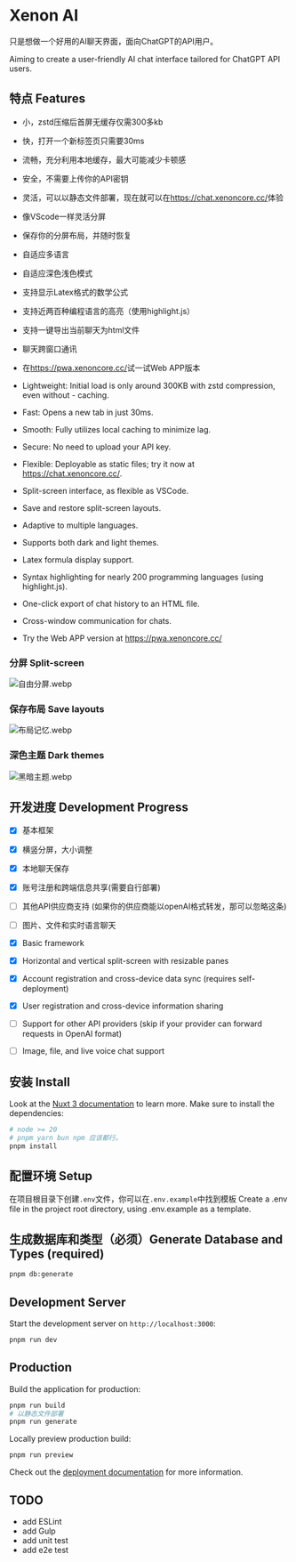 # Xenon AI

只是想做一个好用的AI聊天界面，面向ChatGPT的API用户。

Aiming to create a user-friendly AI chat interface tailored for ChatGPT API users.

## 特点 Features

- 小，zstd压缩后首屏无缓存仅需300多kb
- 快，打开一个新标签页只需要30ms
- 流畅，充分利用本地缓存，最大可能减少卡顿感
- 安全，不需要上传你的API密钥
- 灵活，可以以静态文件部署，现在就可以在<https://chat.xenoncore.cc/>体验
- 像VScode一样灵活分屏
- 保存你的分屏布局，并随时恢复
- 自适应多语言
- 自适应深色浅色模式
- 支持显示Latex格式的数学公式
- 支持近两百种编程语言的高亮（使用highlight.js）
- 支持一键导出当前聊天为html文件
- 聊天跨窗口通讯
- 在<https://pwa.xenoncore.cc/>试一试Web APP版本

- Lightweight: Initial load is only around 300KB with zstd compression, even without - caching.
- Fast: Opens a new tab in just 30ms.
- Smooth: Fully utilizes local caching to minimize lag.
- Secure: No need to upload your API key.
- Flexible: Deployable as static files; try it now at <https://chat.xenoncore.cc/>.
- Split-screen interface, as flexible as VSCode.
- Save and restore split-screen layouts.
- Adaptive to multiple languages.
- Supports both dark and light themes.
- Latex formula display support.
- Syntax highlighting for nearly 200 programming languages (using highlight.js).
- One-click export of chat history to an HTML file.
- Cross-window communication for chats.
- Try the Web APP version at <https://pwa.xenoncore.cc/>

### 分屏 Split-screen

![自由分屏.webp](https://pic.imgdb.cn/item/67251c68d29ded1a8cebce33.webp)

### 保存布局 Save layouts

![布局记忆.webp](https://pic.imgdb.cn/item/67251c54d29ded1a8cebab36.webp)

### 深色主题 Dark themes

![黑暗主题.webp](https://pic.imgdb.cn/item/67251c65d29ded1a8cebc90a.webp)

## 开发进度 Development Progress

- [x] 基本框架
- [x] 横竖分屏，大小调整
- [x] 本地聊天保存
- [x] 账号注册和跨端信息共享(需要自行部署)
- [ ] 其他API供应商支持 (如果你的供应商能以openAI格式转发，那可以忽略这条)
- [ ] 图片、文件和实时语言聊天

- [x] Basic framework
- [x] Horizontal and vertical split-screen with resizable panes
- [x] Account registration and cross-device data sync (requires self-deployment)
- [x] User registration and cross-device information sharing
- [ ] Support for other API providers (skip if your provider can forward requests in OpenAI format)
- [ ] Image, file, and live voice chat support

## 安装 Install

Look at the [Nuxt 3 documentation](https://nuxt.com/docs/getting-started/introduction) to learn more.
Make sure to install the dependencies:

```bash
# node >= 20
# pnpm yarn bun npm 应该都行。
pnpm install
```

## 配置环境 Setup

在项目根目录下创建`.env`文件，你可以在`.env.example`中找到模板
Create a .env file in the project root directory, using .env.example as a template.

## 生成数据库和类型（必须）Generate Database and Types (required)

```bash
pnpm db:generate
```

## Development Server

Start the development server on `http://localhost:3000`:

```bash
pnpm run dev

```

## Production

Build the application for production:

```bash
pnpm run build
# 以静态文件部署
pnpm run generate

```

Locally preview production build:

```bash
pnpm run preview
```

Check out the [deployment documentation](https://nuxt.com/docs/getting-started/deployment) for more information.

## TODO

- add ESLint
- add Gulp
- add unit test
- add e2e test
